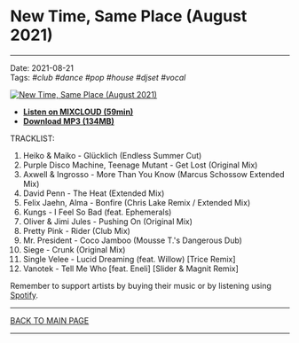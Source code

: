 # New Time, Same Place (August 2021)

----

Date: 2021-08-21  
Tags: *#club* *#dance* *#pop* *#house* *#djset* *#vocal*    
  
[![New Time, Same Place (August 2021)](https://thumbnailer.mixcloud.com/unsafe/300x300/extaudio/2/1/8/3/e758-6738-47ae-8f79-ece6527a1c56)](https://www.mixcloud.com/FreshDanceMusic/new-time-same-place-august-2021/)

* [**Listen on MIXCLOUD (59min)**](https://www.mixcloud.com/FreshDanceMusic/new-time-same-place-august-2021/)
* [**Download MP3 (134MB)**](https://1drv.ms/u/s!AmzuuXrjf51v38ps7eUePWVih7N4Pg?e=ewfB0R) 

TRACKLIST:  

1. Heiko & Maiko - Glücklich (Endless Summer Cut)
2. Purple Disco Machine, Teenage Mutant - Get Lost (Original Mix)
3. Axwell & Ingrosso - More Than You Know (Marcus Schossow Extended Mix)
4. David Penn - The Heat (Extended Mix)
5. Felix Jaehn, Alma - Bonfire (Chris Lake Remix / Extended Mix)
6. Kungs - I Feel So Bad (feat. Ephemerals)
7. Oliver & Jimi Jules - Pushing On (Original Mix)
8. Pretty Pink - Rider (Club Mix)
9. Mr. President - Coco Jamboo (Mousse T.'s Dangerous Dub)
10. Siege - Crunk (Original Mix)
11. Single Velee - Lucid Dreaming (feat. Willow) [Trice Remix]
12. Vanotek - Tell Me Who [feat. Eneli] [Slider & Magnit Remix]

Remember to support artists by buying their music or by listening using 
[Spotify](https://open.spotify.com/user/hopbit/playlist/5pauzyEbUAAKknivnm52nm?si=tFURlBD-QBm_DA3ABPChfg).

----

[BACK TO MAIN PAGE](../README.md)

---- 

